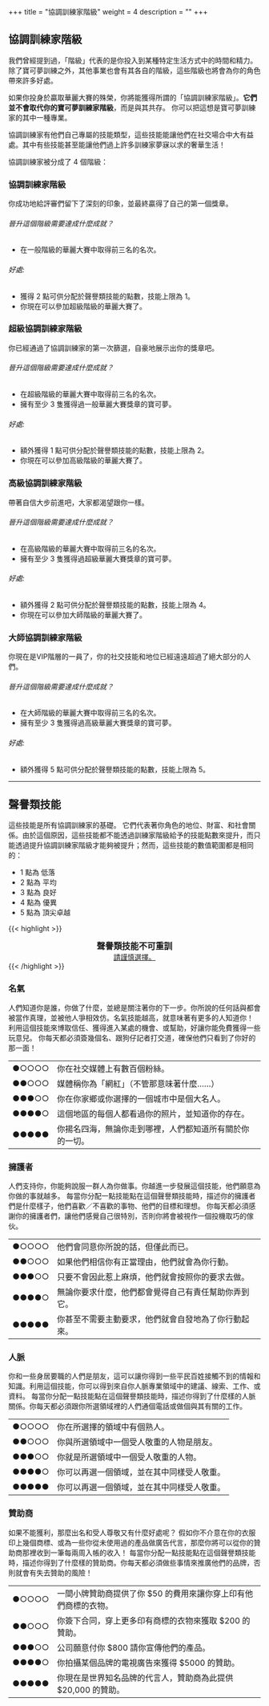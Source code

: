 +++
title = "協調訓練家階級"
weight = 4
description = ""
+++

## 協調訓練家階級
我們曾經提到過，「階級」代表的是你投入到某種特定生活方式中的時間和精力。除了寶可夢訓練之外，其他事業也會有其各自的階級，這些階級也將會為你的角色帶來許多好處。

如果你投身於贏取華麗大賽的殊榮，你將能獲得所謂的「協調訓練家階級」。**它們並不會取代你的寶可夢訓練家階級**，而是與其共存。
你可以把這想是寶可夢訓練家的其中一種專業。

協調訓練家有他們自己專屬的技能類型，這些技能能讓他們在社交場合中大有益處。其中有些技能甚至能讓他們過上許多訓練家夢寐以求的奢華生活！

協調訓練家被分成了 4 個階級：

<div class="Frame">

### <div class="icon Coor">協調訓練家階級</div>
你成功地給評審們留下了深刻的印象，並最終贏得了自己的第一個獎章。

###### 晉升這個階級需要達成什麼成就？
* 在一般階級的華麗大賽中取得前三名的名次。

###### 好處:
* 獲得 2 點可供分配於聲譽類技能的點數，技能上限為 1。
* 你現在可以參加超級階級的華麗大賽了。
</div>
<div class="Frame">

### <div class="icon SuperCoor">超級協調訓練家階級</div>
你已經通過了協調訓練家的第一次篩選，自豪地展示出你的獎章吧。

###### 晉升這個階級需要達成什麼成就？
* 在超級階級的華麗大賽中取得前三名的名次。
* 擁有至少 3 隻獲得過一般華麗大賽獎章的寶可夢。

###### 好處:
* 額外獲得 1 點可供分配於聲譽類技能的點數，技能上限為 2。
* 你現在可以參加高級階級的華麗大賽了。
</div>
<div class="Frame">

### <div class="icon HyperCoor">高級協調訓練家階級</div>
帶著自信大步前進吧，大家都渴望跟你一樣。

###### 晉升這個階級需要達成什麼成就？
* 在高級階級的華麗大賽中取得前三名的名次。
* 擁有至少 3 隻獲得過超級華麗大賽獎章的寶可夢。

###### 好處:
* 額外獲得 2 點可供分配於聲譽類技能的點數，技能上限為 4。
* 你現在可以參加大師階級的華麗大賽了。
</div>
<div class="Frame">

### <div class="icon MasterCoor">大師協調訓練家階級</div>
你現在是VIP階層的一員了，你的社交技能和地位已經遠遠超過了絕大部分的人們。

###### 晉升這個階級需要達成什麼成就？
* 在大師階級的華麗大賽中取得前三名的名次。
* 擁有至少 3 隻獲得過高級華麗大賽獎章的寶可夢。

###### 好處:
* 額外獲得 5 點可供分配於聲譽類技能的點數，技能上限為 5。
</div>


---
## 聲譽類技能
這些技能是所有協調訓練家的基礎。
它們代表著你角色的地位、財富、和社會關係。由於這個原因，這些技能都不能透過訓練家階級給予的技能點數來提升，而只能透過提升協調訓練家階級才能夠被提升；然而，這些技能的數值範圍都是相同的：

* 1 點為 低落
* 2 點為 平均
* 3 點為 良好
* 4 點為 優異
* 5 點為 頂尖卓越

{{< highlight >}}
<center>
<b style="font-size: 1.2em;">聲譽類技能不可重訓</b><br/>
<u>請謹慎選擇。</u>
</center>
{{< /highlight >}}


### 名氣
人們知道你是誰，你做了什麼，並總是關注著你的下一步。你所說的任何話與都會被當作真理，並被他人爭相效仿。名氣技能越高，就意味著有更多的人知道你！
利用這個技能來博取信任、獲得進入某處的機會、或幫助，好讓你能免費獲得一些玩意兒。
你每天都必須簽幾個名、跟狗仔記者打交道，確保他們只看到了你好的那一面！
<table>
<tr><td align="left"> ●○○○○ </td><td align="left"> 你在社交媒體上有數百個粉絲。 </td></tr>
<tr><td align="left"> ●●○○○ </td><td align="left"> 媒體稱你為「網紅」（不管那意味著什麼……） </td></tr>
<tr><td align="left"> ●●●○○ </td><td align="left"> 你在你家鄉或你選擇的一個城市中是個大名人。 </td></tr>
<tr><td align="left"> ●●●●○ </td><td align="left"> 這個地區的每個人都看過你的照片，並知道你的存在。 </td></tr>
<tr><td align="left"> ●●●●● </td><td align="left"> 你揚名四海，無論你走到哪裡，人們都知道所有關於你的一切。 </td></tr>
</table>


### 擁護者
人們支持你，你能夠說服一群人為你做事。你越進一步發展這個技能，他們願意為你做的事就越多。
每當你分配一點技能點在這個聲譽類技能時，描述你的擁護者們是什麼樣子，他們喜歡／不喜歡的事物、他們的目標和理想。
你每天都必須感謝你的擁護者們，讓他們感覺自己很特別，否則你將會被視作一個投機取巧的傢伙。
<table>
<tr><td align="left"> ●○○○○ </td><td align="left"> 他們會同意你所說的話，但僅此而已。 </td></tr>
<tr><td align="left"> ●●○○○ </td><td align="left"> 如果他們相信你有正當理由，他們就會為你行動。 </td></tr>
<tr><td align="left"> ●●●○○ </td><td align="left"> 只要不會因此惹上麻煩，他們就會按照你的要求去做。 </td></tr>
<tr><td align="left"> ●●●●○ </td><td align="left"> 無論你要求什麼，他們都會覺得自己有責任幫助你弄到它。 </td></tr>
<tr><td align="left"> ●●●●● </td><td align="left"> 你甚至不需要主動要求，他們就會自發地為了你行動起來。 </td></tr>
</table>


### 人脈
你和一些身居要職的人們是朋友，這可以讓你得到一些平民百姓接觸不到的情報和知識。利用這個技能，你可以得到來自你人脈專業領域中的建議、線索、工作、或資料。
每當你分配一點技能點在這個聲譽類技能時，描述你得到了什麼樣的人脈關係。你每天都必須跟你所選領域裡的人們通個電話或做個與其有關的工作。
<table>
<tr><td align="left"> ●○○○○ </td><td align="left"> 你在所選擇的領域中有個熟人。 </td></tr>
<tr><td align="left"> ●●○○○ </td><td align="left"> 你與所選領域中一個受人敬重的人物是朋友。 </td></tr>
<tr><td align="left"> ●●●○○ </td><td align="left"> 你就是所選領域中一個受人敬重的人物。 </td></tr>
<tr><td align="left"> ●●●●○ </td><td align="left"> 你可以再選一個領域，並在其中同樣受人敬重。 </td></tr>
<tr><td align="left"> ●●●●● </td><td align="left"> 你可以再選一個領域，並在其中同樣受人敬重。 </td></tr>
</table>


### 贊助商
如果不能獲利，那麼出名和受人尊敬又有什麼好處呢？
假如你不介意在你的衣服印上幾個商標、或為一些你從未使用過的產品做廣告代言，那麼你將可以從你的贊助商那裡收到一筆每兩周入帳的收入！
每當你分配一點技能點在這個聲譽類技能時，描述你得到了什麼樣的贊助商。你每天都必須做些事情來推廣他們的品牌，否則就會有失去贊助的風險！
<table>
<tr><td align="left"> ●○○○○ </td><td align="left"> 一間小牌贊助商提供了你 $50 的費用來讓你穿上印有他們商標的衣物。 </td></tr>
<tr><td align="left"> ●●○○○ </td><td align="left"> 你簽下合同，穿上更多印有商標的衣物來獲取 $200 的贊助。 </td></tr>
<tr><td align="left"> ●●●○○ </td><td align="left"> 公司願意付你 $800 請你宣傳他們的產品。 </td></tr>
<tr><td align="left"> ●●●●○ </td><td align="left"> 你拍攝某個品牌的電視廣告來獲得 $5000 的贊助。 </td></tr>
<tr><td align="left"> ●●●●● </td><td align="left"> 你現在是世界知名品牌的代言人，贊助商為此提供 $20,000 的贊助。 </td></tr>
</table>
